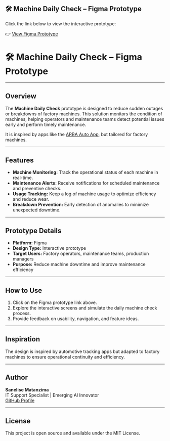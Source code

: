 ## 🛠️ Machine Daily Check – Figma Prototype

Click the link below to view the interactive prototype:

👉 [View Figma Prototype](https://www.figma.com/proto/4l9za9IJtBn06GS4tPwqfj/Machine-Daily-Check_Prototype?node-id=13-3&starting-point-node-id=13%3A3&t=XxBEZrr2kzZWNISf-1)
# 🛠️ Machine Daily Check – Figma Prototype

---

## Overview
The **Machine Daily Check** prototype is designed to reduce sudden outages or breakdowns of factory machines. This solution monitors the condition of machines, helping operators and maintenance teams detect potential issues early and perform timely maintenance.  

It is inspired by apps like the [ARBA Auto App](https://www.youtube.com/watch?v=xlwB2v8YSb0), but tailored for factory machines.

---

## Features
- **Machine Monitoring:** Track the operational status of each machine in real-time.
- **Maintenance Alerts:** Receive notifications for scheduled maintenance and preventive checks.
- **Usage Tracking:** Keep a log of machine usage to optimize efficiency and reduce wear.
- **Breakdown Prevention:** Early detection of anomalies to minimize unexpected downtime.

---

## Prototype Details
- **Platform:** Figma
- **Design Type:** Interactive prototype
- **Target Users:** Factory operators, maintenance teams, production managers
- **Purpose:** Reduce machine downtime and improve maintenance efficiency

---

## How to Use
1. Click on the Figma prototype link above.
2. Explore the interactive screens and simulate the daily machine check process.
3. Provide feedback on usability, navigation, and feature ideas.

---

## Inspiration
The design is inspired by automotive tracking apps but adapted to factory machines to ensure operational continuity and efficiency.

---

## Author
**Sanelise Matanzima**  
IT Support Specialist | Emerging AI Innovator  
[GitHub Profile](https://github.com/YourGitHubUsername)  

---

## License
This project is open source and available under the MIT License.

